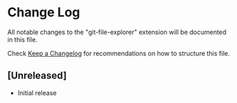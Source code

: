 # Change Log
All notable changes to the "git-file-explorer" extension will be documented in this file.

Check [Keep a Changelog](http://keepachangelog.com/) for recommendations on how to structure this file.

## [Unreleased]
- Initial release